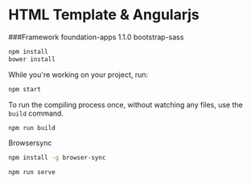 # HTML Template & Angularjs

###Framework
foundation-apps 1.1.0
bootstrap-sass

```bash
npm install
bower install
```

While you're working on your project, run:

```bash
npm start
```

To run the compiling process once, without watching any files, use the `build` command.

```bash
npm run build
```

Browsersync

```bash
npm install -g browser-sync

npm run serve
```